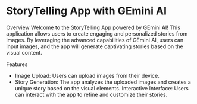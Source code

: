 # StoryTelling App with GEmini AI
Overview
Welcome to the StoryTelling App powered by GEmini AI! This application allows users to create engaging and personalized stories from images. By leveraging the advanced capabilities of GEmini AI, users can input images, and the app will generate captivating stories based on the visual content.

Features
- Image Upload: Users can upload images from their device.
- Story Generation: The app analyzes the uploaded images and creates a unique story based on the visual elements.
Interactive Interface: Users can interact with the app to refine and customize their stories.
